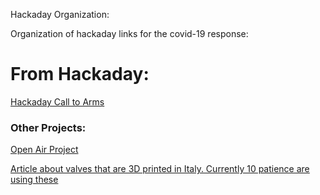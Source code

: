 Hackaday Organization: 

Organization of hackaday links for the covid-19 response: 

# From Hackaday: 
[Hackaday Call to Arms](https://hackaday.com/2020/03/12/ultimate-medical-hackathon-how-fast-can-we-design-and-deploy-an-open-source-ventilator/?fbclid=IwAR2xxfZzerdsIJ1gQt211iElQSOjhPG0cl6PNzf-9dB0FsD9Zkz05WA4Vqg)


### Other Projects: 
[Open Air Project](https://www.projectopenair.org/)

[Article about valves that are 3D printed in Italy. Currently 10 patience are using these](https://www.beamler.com/3dprinting-coronavirus-flatten-the-curve-covid19/)
